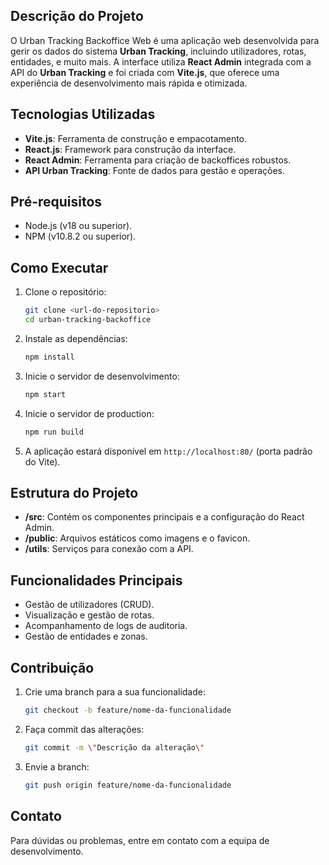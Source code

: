 ## Descrição do Projeto

O Urban Tracking Backoffice Web é uma aplicação web desenvolvida para gerir os dados do sistema **Urban Tracking**, incluindo utilizadores, rotas, entidades, e muito mais. A interface utiliza **React Admin** integrada com a API do **Urban Tracking** e foi criada com **Vite.js**, que oferece uma experiência de desenvolvimento mais rápida e otimizada.

## Tecnologias Utilizadas

- **Vite.js**: Ferramenta de construção e empacotamento.
- **React.js**: Framework para construção da interface.
- **React Admin**: Ferramenta para criação de backoffices robustos.
- **API Urban Tracking**: Fonte de dados para gestão e operações.

## Pré-requisitos

- Node.js (v18 ou superior).
- NPM (v10.8.2 ou superior).

## Como Executar

1. Clone o repositório:
   ```bash
   git clone <url-do-repositorio>
   cd urban-tracking-backoffice
   ```

2. Instale as dependências:
   ```bash
   npm install
   ```

3. Inicie o servidor de desenvolvimento:
   ```bash
   npm start
   ```
4. Inicie o servidor de production:
    ```bash
    npm run build
    ```

5. A aplicação estará disponível em `http://localhost:80/` (porta padrão do Vite).

## Estrutura do Projeto

- **/src**: Contém os componentes principais e a configuração do React Admin.
- **/public**: Arquivos estáticos como imagens e o favicon.
- **/utils**: Serviços para conexão com a API.

## Funcionalidades Principais

- Gestão de utilizadores (CRUD).
- Visualização e gestão de rotas.
- Acompanhamento de logs de auditoria.
- Gestão de entidades e zonas.

## Contribuição

1. Crie uma branch para a sua funcionalidade:
   ```bash
   git checkout -b feature/nome-da-funcionalidade
   ```
2. Faça commit das alterações:
   ```bash
   git commit -m \"Descrição da alteração\"
   ```
3. Envie a branch:
   ```bash
   git push origin feature/nome-da-funcionalidade
   ```

## Contato

Para dúvidas ou problemas, entre em contato com a equipa de desenvolvimento.
